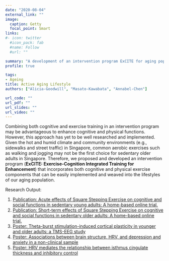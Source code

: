 ```yaml
---
date: "2020-08-04"
external_link: ""
image:
  caption: Getty
  focal_point: Smart
links:
#- icon: twitter
  #icon_pack: fab
  #name: Follow
  #url: ""

summary: "A development of an intervention program ExCITE for aging population."
profile: true

tags:
- Ageing
title: Active Aging Lifestyle
authors: ["Alicia-Goodwill", "Masato-Kawabata", "Annabel-Chen"]

url_code: ""
url_pdf: ""
url_slides: ""
url_video: ""
---
```

Combining both cognitive and exercise training in an intervention program may be advantageous to enhance cognitive and physical functions.
However, this approach has yet to be well researched and implemented. Given the hot and humid climate and community environments (e.g., sidewalks and street traffic) in Singapore, common aerobic exercises such as walking and jogging may not be the first choice for sedentary older adults in Singapore. 
Therefore, we proposed and developed an intervention program (**ExCITE: Exercise-Cognition Integrated Training for Enhancement**) that incorporates both cognitive and physical exercise components that can be easily implemented and weaved into the lifestyles of our aging population. 

Research Output: 
1. [Publication: Acute effects of Square Stepping Exercise on cognitive and social functions in sedentary young adults: A home-based online trial.](https://doi.org/10.1186/s13102-021-00309-w)
2. [Publication: Short-term effects of Square Stepping Exercise on cognitive and social functions in sedentary older adults: A home-based online trial.](https://doi.org/10.15294/ajpesh.v2i2.62184)
3. [Poster: Theta-burst stimulation-induced cortical plasticity in younger and older adults: a TMS-EEG study](http://www.clinicalbrain.org/publication/2023_tmseeg-youngold/)
4. [Poster: Associations between brain structure, HRV, and depression and anxiety in a non-clinical sample](http://www.clinicalbrain.org/publication/2023_hrv-affective/)
5. [Poster: HRV mediates the relationship between isthmus cingulate thickness and inhibitory control](http://www.clinicalbrain.org/publication/2023_hrv-cognition/)
